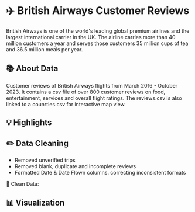 # ✈️ British Airways Customer Reviews
British Airways is one of the world's leading global premium airlines and the largest international carrier in the UK. The airline carries more than 40 million customers a year and serves those customers 35 million cups of tea and 36.5 million meals per year.

## 📚 About Data
Customer reviews of British Airways flights from March 2016 - October 2023. It contains a csv file of over 800 customer reviews on food, entertainment, services and overall flight ratings. The reviews.csv is also linked to a counrties.csv for interactive map view.  

## 💡 Highlights

## ✏️ Data Cleaning
- Removed unverified trips
- Removed blank, duplicate and incomplete reviews
- Formatted Date & Date Flown columns. correcting inconsistent formats

📍 Clean Data: []()
  
## 📊 Visualization

